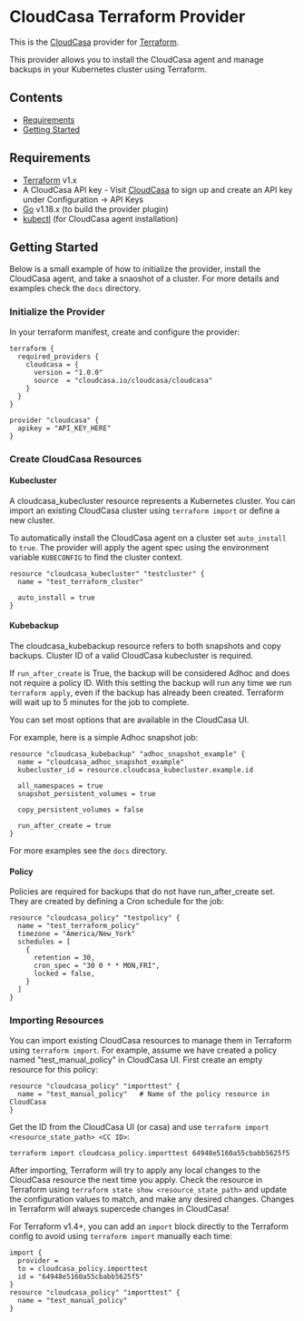 # CloudCasa Terraform Provider

This is the [CloudCasa](https://cloudcasa.io) provider for [Terraform](https://www.terraform.io/).

This provider allows you to install the CloudCasa agent and manage backups in your Kubernetes cluster using Terraform.

## Contents

* [Requirements](#requirements)
* [Getting Started](#getting-started)

## Requirements

-	[Terraform](https://www.terraform.io/downloads.html) v1.x
- A CloudCasa API key - Visit [CloudCasa](https://home.cloudcasa.io) to sign up and create an API key under Configuration -> API Keys
- [Go](https://golang.org/doc/install) v1.18.x (to build the provider plugin)
- [kubectl](https://kubernetes.io/docs/tasks/tools/#kubectl) (for CloudCasa agent installation)

## Getting Started

Below is a small example of how to initialize the provider, install the CloudCasa agent, and take a snaoshot of a cluster. For more details and examples check the `docs` directory.

### Initialize the Provider

In your terraform manifest, create and configure the provider:

```hcl
terraform {
  required_providers {
    cloudcasa = {
      version = "1.0.0"
      source  = "cloudcasa.io/cloudcasa/cloudcasa"
    }
  }
}

provider "cloudcasa" {
  apikey = "API_KEY_HERE"
}
```

### Create CloudCasa Resources

#### Kubecluster

A cloudcasa_kubecluster resource represents a Kubernetes cluster. You can import an existing CloudCasa
cluster using `terraform import` or define a new cluster.

To automatically install the CloudCasa agent on a cluster set `auto_install` to `true`. The provider
will apply the agent spec using the environment variable `KUBECONFIG` to find the cluster context.

```hcl
resource "cloudcasa_kubecluster" "testcluster" {
  name = "test_terraform_cluster"

  auto_install = true
}
```

#### Kubebackup

The cloudcasa_kubebackup resource refers to both snapshots and copy backups. Cluster ID of a valid CloudCasa kubecluster is required.

If `run_after_create` is True, the backup will be considered Adhoc and does not require a policy ID. With this setting the backup will run any time we run `terraform apply`, even if the backup has already been created. Terraform will wait up to 5 minutes for the job to complete.

You can set most options that are available in the CloudCasa UI. 

For example, here is a simple Adhoc snapshot job:

```hcl
resource "cloudcasa_kubebackup" "adhoc_snapshot_example" {
  name = "cloudcasa_adhoc_snapshot_example"
  kubecluster_id = resource.cloudcasa_kubecluster.example.id

  all_namespaces = true
  snapshot_persistent_volumes = true

  copy_persistent_volumes = false

  run_after_create = true
}
```
For more examples see the `docs` directory.

#### Policy

Policies are required for backups that do not have run_after_create set. They are created by defining a Cron schedule for the job:

```hcl
resource "cloudcasa_policy" "testpolicy" {
  name = "test_terraform_policy"
  timezone = "America/New_York"
  schedules = [
    {
      retention = 30,
      cron_spec = "30 0 * * MON,FRI",
      locked = false,
    }
  ]
}
```

### Importing Resources

You can import existing CloudCasa resources to manage them in Terraform using `terraform import`. For example, assume we have created a policy named "test_manual_policy" in CloudCasa UI. First create an empty resource for this policy:

```hcl
resource "cloudcasa_policy" "importtest" {
  name = "test_manual_policy"   # Name of the policy resource in CloudCasa
}
```

Get the ID from the CloudCasa UI (or casa) and use `terraform import <resource_state_path> <CC ID>`:

```bash
terraform import cloudcasa_policy.importtest 64948e5160a55cbabb5625f5
```

After importing, Terraform will try to apply any local changes to the CloudCasa resource the next time you apply. Check the resource in Terraform using `terraform state show <resource_state_path>` and update the configuration values to match, and make any desired changes. Changes in Terraform will always supercede changes in CloudCasa!

For Terraform v1.4+, you can add an `import` block directly to the Terraform config to avoid using `terraform import` manually each time:

```hcl
import {
  provider =
  to = cloudcasa_policy.importtest
  id = "64948e5160a55cbabb5625f5"
}
resource "cloudcasa_policy" "importtest" {
  name = "test_manual_policy"
}
```
